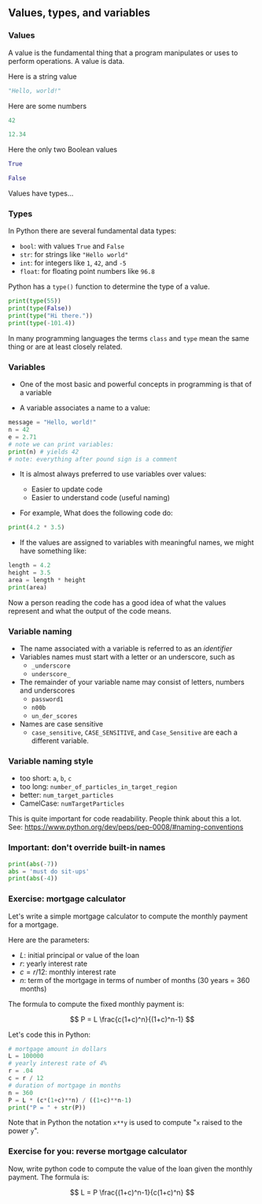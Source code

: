 ## Values, types, and variables

### Values

A value is the fundamental thing that a program manipulates or uses to perform
operations.  A value is data.

Here is a string value

```python
"Hello, world!"
```

Here are some numbers

```python
42
```

```python
12.34
```

Here the only two Boolean values

```python
True
```

```python
False
```

Values have types...

### Types

In Python there are several fundamental data types:

* `bool`: with values `True` and `False`
* `str`: for strings like `"Hello world"`
* `int`: for integers like `1`, `42`, and `-5`
* `float`: for floating point numbers like `96.8`

Python has a `type()` function to determine the type of a value.

```python
print(type(55))
print(type(False))
print(type("Hi there."))
print(type(-101.4))
```

In many programming languages the terms `class` and `type` mean the same thing
or are at least closely related.

### Variables

* One of the most basic and powerful concepts in programming is that of a
  variable

* A variable associates a name to a value:

```python
message = "Hello, world!"
n = 42
e = 2.71
# note we can print variables:
print(n) # yields 42
# note: everything after pound sign is a comment
```

* It is almost always preferred to use variables over values:
  * Easier to update code
  * Easier to understand code (useful naming)

* For example, What does the following code do:

```python
print(4.2 * 3.5)
```

* If the values are assigned to variables with meaningful names, we might have
  something like:

```python
length = 4.2
height = 3.5
area = length * height
print(area)
```

Now a person reading the code has a good idea of what the values represent and
what the output of the code means.

### Variable naming

* The name associated with a variable is referred to as an *identifier*
* Variables names must start with a letter or an underscore, such as
    * `_underscore`
    * `underscore_`
* The remainder of your variable name may consist of letters, numbers and underscores
    * `password1`
    * `n00b`
    * `un_der_scores`
* Names are case sensitive
    * `case_sensitive`, `CASE_SENSITIVE`, and `Case_Sensitive` are each a
      different variable.

### Variable naming style

* too short: `a`, `b`, `c`
* too long: `number_of_particles_in_target_region`
* better: `num_target_particles`
* CamelCase: `numTargetParticles`

This is quite important for code readability.  People think about this a lot.
See: <https://www.python.org/dev/peps/pep-0008/#naming-conventions>

### Important: don't override built-in names

```python
print(abs(-7))
abs = 'must do sit-ups'
print(abs(-4))
```

### Exercise: mortgage calculator

Let's write a simple mortgage calculator to compute the monthly payment for a
mortgage.

Here are the parameters:

* $L$: initial principal or value of the loan
* $r$: yearly interest rate
* $c = r/12$: monthly interest rate
* $n$: term of the mortgage in terms of number of months (30 years = 360 months)

The formula to compute the fixed monthly payment is:

$$
P = L \frac{c(1+c)^n}{(1+c)^n-1}
$$

Let's code this in Python:

```python
# mortgage amount in dollars
L = 100000
# yearly interest rate of 4%
r = .04
c = r / 12
# duration of mortgage in months
n = 360
P = L * (c*(1+c)**n) / ((1+c)**n-1)
print("P = " + str(P))
```

Note that in Python the notation `x**y` is used to compute "`x` raised to the
power `y`".

### Exercise for you: reverse mortgage calculator

Now, write python code to compute the value of the loan given the monthly
payment.  The formula is:

$$
L = P \frac{(1+c)^n-1}{c(1+c)^n}
$$
